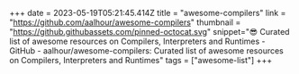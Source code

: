 +++
date = 2023-05-19T05:21:45.414Z
title = "awesome-compilers"
link = "https://github.com/aalhour/awesome-compilers"
thumbnail = "https://github.githubassets.com/pinned-octocat.svg"
snippet=":sunglasses: Curated list of awesome resources on Compilers, Interpreters and Runtimes - GitHub - aalhour/awesome-compilers: Curated list of awesome resources on Compilers, Interpreters and Runtimes"
tags = ["awesome-list"]
+++
